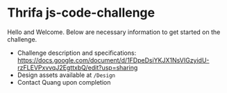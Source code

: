 # Thrifa js-code-challenge
Hello and Welcome.  Below are necessary information to get started on the challenge.

- Challenge description and specifications: https://docs.google.com/document/d/1FDpeDsiYKJX1NsVIGzyidU-rzFLEVPxvvqJ2EgttxbQ/edit?usp=sharing
- Design assets available at `/Design`
- Contact Quang upon completion 
